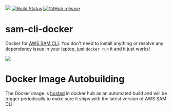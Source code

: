 ![](https://codebuild.us-west-2.amazonaws.com/badges?uuid=eyJlbmNyeXB0ZWREYXRhIjoialZyT0lSMGZEZ3VnR1NvN2ErZGRaTE13WXFYbE9DWHNiVGsxV0tiRFZrM0sxNjRUWkxKZ2JDQzh1d24xV1crRVljWm5lS2duVE5LaHJQYWwvT1pNanFzPSIsIml2UGFyYW1ldGVyU3BlYyI6IlFseWdXNElIQVd4WEFyTUwiLCJtYXRlcmlhbFNldFNlcmlhbCI6MX0%3D&branch=master)
[![Build Status](https://travis-ci.org/pahud/sam-cli-docker.svg?branch=master)](https://travis-ci.org/pahud/sam-cli-docker)
[![GitHub release](https://img.shields.io/github/release/pahud/sam-cli-docker.svg?style=plastic)](https://github.com/pahud/sam-cli-docker/releases)

# sam-cli-docker
Docker for [AWS SAM CLI](https://github.com/awslabs/aws-sam-cli). You don't need to install anything or resolve any dependency issue in your laptop, just `docker run` it and it just works!

![](https://pbs.twimg.com/media/DpHzJYuWkAYsiOh.jpg:large)


# Docker Image Autobuilding

The Docker image is [hosted](https://hub.docker.com/r/pahud/aws-sam-cli/) in docker hub as an automated build and will be trigger periodically to make sure it ships with the latest version of AWS SAM CLI.

